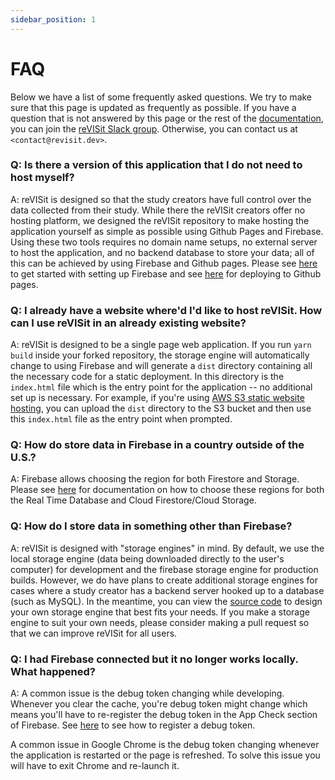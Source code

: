 ```yaml
---
sidebar_position: 1
---
```



# FAQ 

Below we have a list of some frequently asked questions. We try to make sure that this page is updated as frequently as possible. If you have a question that is not answered by this page or the rest of the [documentation](introduction/), you can join the [reVISit Slack group](https://join.slack.com/t/revisit-nsf/shared_invite/zt-2g1lwcq5y-Yae8eBEbMO~r7tP~ZQ7Cig). Otherwise, you can contact us at `<contact@revisit.dev>`.


### Q: Is there a version of this application that I do not need to host myself?

A: reVISit is designed so that the study creators have full control over the data collected from their study. While there the reVISit creators offer no hosting platform, we designed the reVISit repository to make hosting the application yourself as simple as possible using Github Pages and Firebase. Using these two tools requires no domain name setups, no external server to host the application, and no backend database to store your data; all of this can be achieved by using Firebase and Github pages. Please see [here](tutorials/firebase-setup) to get started with setting up Firebase and see [here](tutorials/deploying-to-static-website) for deploying to Github pages.


### Q: I already have a website where'd I'd like to host reVISit. How can I use reVISit in an already existing website?

A: reVISit is designed to be a single page web application. If you run `yarn build` inside your forked repository, the storage engine will automatically change to using Firebase and will generate a `dist` directory containing all the necessary code for a static deployment. In this directory is the `index.html` file which is the entry point for the application -- no additional set up is necessary. For example, if you're using <a href="https://docs.aws.amazon.com/AmazonS3/latest/userguide/WebsiteHosting.html" target="_blank">AWS S3 static website hosting</a>, you can upload the `dist` directory to the S3 bucket and then use this `index.html` file as the entry point when prompted.

### Q: How do store data in Firebase in a country outside of the U.S.?

A: Firebase allows choosing the region for both Firestore and Storage. Please see <a href="https://firebase.google.comprojects/locations)" target="_blank">here</a> for documentation on how to choose these regions for both the Real Time Database and Cloud Firestore/Cloud Storage.


### Q: How do I store data in something other than Firebase?

A: reVISit is designed with "storage engines" in mind. By default, we use the local storage engine (data being downloaded directly to the user's computer) for development and the firebase storage engine for production builds. However, we do have plans to create additional storage engines for cases where a study creator has a backend server hooked up to a database (such as MySQL). In the meantime, you can view the <a href="https://github.com/revisit-studies/study/tree/main/src/storage/engines" target="_blank">source code</a> to design your own storage engine that best fits your needs. If you make a storage engine to suit your own needs, please consider making a pull request so that we can improve reVISit for all users.

### Q: I had Firebase connected but it no longer works locally. What happened?

A: A common issue is the debug token changing while developing. Whenever you clear the cache, you're debug token might change which means you'll have to re-register the debug token in the App Check section of Firebase. See [here](tutorials/firebase-setup#adding-an-app-to-the-firebase-project) to see how to register a debug token.

<div class="info-panel" type="warning"><div class="info-text">A common issue in Google Chrome is the debug token changing whenever the application is restarted or the page is refreshed. To solve this issue you will have to exit Chrome and re-launch it.</div></div>